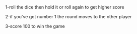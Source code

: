 1-roll the dice then hold it or roll again to get higher score

2-if you've got number 1 the round moves to the other player

3-score 100 to win the game
